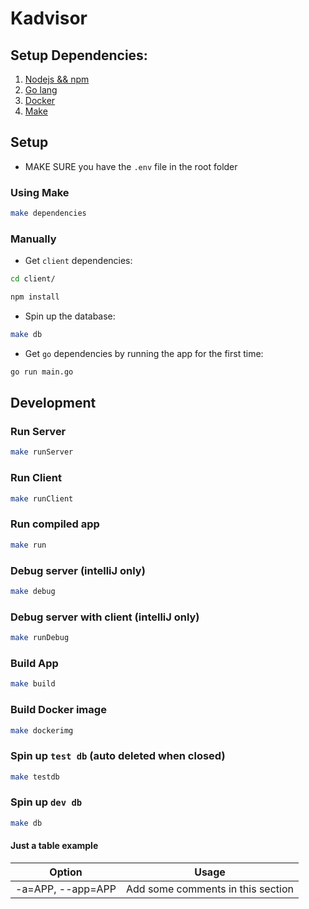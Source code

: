 # Kadvisor

## Setup Dependencies:
1. [Nodejs && npm](https://nodejs.org/en/)
2. [Go lang](https://golang.org/)
3. [Docker](https://www.docker.com/)
4. [Make](https://www.gnu.org/software/make/)

## Setup
- MAKE SURE you have the `.env` file in the root folder

### Using Make

```bash
make dependencies
```

### Manually

- Get `client` dependencies:

```bash
cd client/
```
```bash
npm install
```

- Spin up the database:

```bash
make db
```

- Get `go` dependencies by running the app for the first time:

```bash
go run main.go
```

## Development
### Run Server

```bash
make runServer
```

### Run Client

```bash
make runClient
```

### Run compiled app

```bash
make run
```

### Debug server (intelliJ only)

```bash
make debug
```

### Debug server with client (intelliJ only)

```bash
make runDebug
```

### Build App

```bash
make build
```

### Build Docker image

```bash
make dockerimg
```

### Spin up `test db` (auto deleted when closed)

```bash
make testdb
```

### Spin up `dev db`

```bash
make db
```

#### Just a table example

| Option            | Usage                                                         |
| ----------------- | ------------------------------------------------------------- |
| -a=APP, --app=APP | Add some comments in this section                             |

